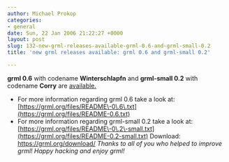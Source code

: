```yaml
---
author: Michael Prokop
categories:
- general
date: Sun, 22 Jan 2006 21:22:27 +0000
layout: post
slug: 132-new-grml-releases-available-grml-0.6-and-grml-small-0.2
title: 'new grml releases available: grml 0.6 and grml-small 0.2'

---
```

**grml 0\.6** with codename **Winterschlapfn** and **grml\-small 0\.2** with codename **Corry** are [available.](https://grml.org/download/)
* For more information regarding grml 0\.6 take a look at: [https://grml.org/files/README\-0\.6\.txt](https://grml.org/files/README-0.6.txt)
* For more information regarding grml\-small 0\.2 take a look at: [https://grml.org/files/README\-0\.2\-small.txt](https://grml.org/files/README-0.2-small.txt)
Download: <https://grml.org/download/>
*Thanks to all of you who helped to improve grml!* *Happy hacking and enjoy grml!* 
